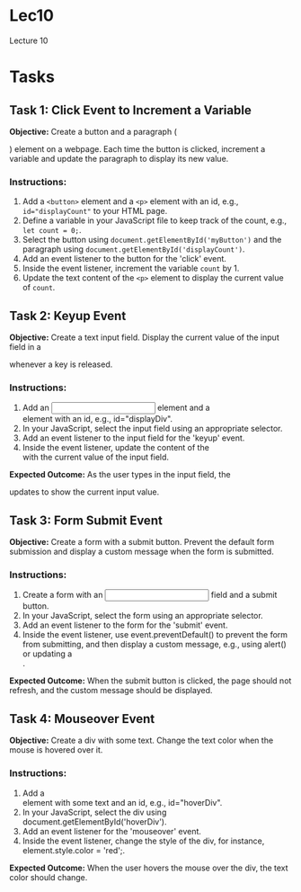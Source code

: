 # Lec10
Lecture 10


# Tasks
## Task 1: Click Event to Increment a Variable
**Objective:** Create a button and a paragraph (<p>) element on a webpage. Each time the button is clicked, increment a variable and update the paragraph to display its new value.

### Instructions:
1. Add a `<button>` element and a `<p>` element with an id, e.g., `id="displayCount"` to your HTML page.
2. Define a variable in your JavaScript file to keep track of the count, e.g., `let count = 0;`.
3. Select the button using `document.getElementById('myButton')` and the paragraph using `document.getElementById('displayCount')`.
4. Add an event listener to the button for the 'click' event.
5. Inside the event listener, increment the variable `count` by 1.
6. Update the text content of the `<p>` element to display the current value of `count`.


## Task 2: Keyup Event
**Objective:** Create a text input field. Display the current value of the input field in a <div> whenever a key is released.

### Instructions:
1. Add an <input> element and a <div> element with an id, e.g., id="displayDiv".
2. In your JavaScript, select the input field using an appropriate selector.
3. Add an event listener to the input field for the 'keyup' event.
4. Inside the event listener, update the content of the <div> with the current value of the input field.

**Expected Outcome:** As the user types in the input field, the <div> updates to show the current input value.


## Task 3: Form Submit Event
**Objective:** Create a form with a submit button. Prevent the default form submission and display a custom message when the form is submitted.

### Instructions:
1. Create a form with an <input> field and a submit button.
2. In your JavaScript, select the form using an appropriate selector.
3. Add an event listener to the form for the 'submit' event.
4. Inside the event listener, use event.preventDefault() to prevent the form from submitting, and then display a custom message, e.g., using alert() or updating a <div>.

**Expected Outcome:** When the submit button is clicked, the page should not refresh, and the custom message should be displayed.


## Task 4: Mouseover Event
**Objective:** Create a div with some text. Change the text color when the mouse is hovered over it.

### Instructions:
1. Add a <div> element with some text and an id, e.g., id="hoverDiv".
2. In your JavaScript, select the div using document.getElementById('hoverDiv').
3. Add an event listener for the 'mouseover' event.
4. Inside the event listener, change the style of the div, for instance, element.style.color = 'red';.

**Expected Outcome:** When the user hovers the mouse over the div, the text color should change.
